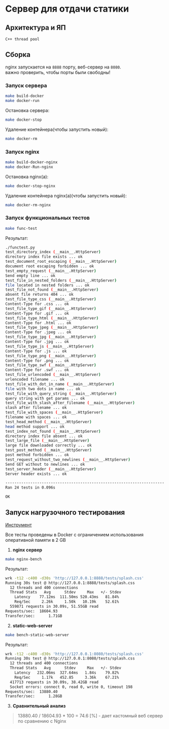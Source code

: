 # Сервер для отдачи статики
## Архитектура и ЯП
`С++ thread pool`

## Сборка
nginx запускается на `8888` порту, веб-сервер на `8080`.  
важно проверить, чтобы порты были свободны!  
### Запуск сервера
```bash
make build-docker
make docker-run
```
Остановка сервера:  
```bash
make docker-stop
```
Удаление контейнера(чтобы запустить новый):
```bash
make docker-rm
```
### Запуск nginx
```bash
make build-docker-nginx
make docker-Run-nginx
```
Остановка nginx(a):
```bash
make docker-stop-nginx
```
Удаление контейнера nginx(a)(чтобы запустить новый):
```bash
make docker-rm-nginx
```  
### Запуск функциональных тестов
```bash
make func-test
```

Результат:  
```bash
./functest.py
test_directory_index (__main__.HttpServer)
directory index file exists ... ok
test_document_root_escaping (__main__.HttpServer)
document root escaping forbidden ... ok
test_empty_request (__main__.HttpServer)
Send empty line ... ok
test_file_in_nested_folders (__main__.HttpServer)
file located in nested folders ... ok
test_file_not_found (__main__.HttpServer)
absent file returns 404 ... ok
test_file_type_css (__main__.HttpServer)
Content-Type for .css ... ok
test_file_type_gif (__main__.HttpServer)
Content-Type for .gif ... ok
test_file_type_html (__main__.HttpServer)
Content-Type for .html ... ok
test_file_type_jpeg (__main__.HttpServer)
Content-Type for .jpeg ... ok
test_file_type_jpg (__main__.HttpServer)
Content-Type for .jpg ... ok
test_file_type_js (__main__.HttpServer)
Content-Type for .js ... ok
test_file_type_png (__main__.HttpServer)
Content-Type for .png ... ok
test_file_type_swf (__main__.HttpServer)
Content-Type for .swf ... ok
test_file_urlencoded (__main__.HttpServer)
urlencoded filename ... ok
test_file_with_dot_in_name (__main__.HttpServer)
file with two dots in name ... ok
test_file_with_query_string (__main__.HttpServer)
query string with get params ... ok
test_file_with_slash_after_filename (__main__.HttpServer)
slash after filename ... ok
test_file_with_spaces (__main__.HttpServer)
filename with spaces ... ok
test_head_method (__main__.HttpServer)
head method support ... ok
test_index_not_found (__main__.HttpServer)
directory index file absent ... ok
test_large_file (__main__.HttpServer)
large file downloaded correctly ... ok
test_post_method (__main__.HttpServer)
post method forbidden ... ok
test_request_without_two_newlines (__main__.HttpServer)
Send GET without to newlines ... ok
test_server_header (__main__.HttpServer)
Server header exists ... ok

----------------------------------------------------------------------
Ran 24 tests in 0.096s

OK
```
## Запуск нагрузочного тестирования  

[Инструмент](https://github.com/wg/wrk)

Все тесты проведены в Docker c ограничением использования оперативной памяти в 2 GB

1. **nginx сервер** 
```bash
make nginx-bench
```
Результат:  
```bash
wrk -t12 -c400 -d30s 'http://127.0.0.1:8888/tests/splash.css'
Running 30s test @ http://127.0.0.1:8888/tests/splash.css
  12 threads and 400 connections
  Thread Stats   Avg      Stdev     Max   +/- Stdev
    Latency    77.12ms  111.50ms 520.43ms   81.84%
    Req/Sec     2.26k     1.50k   10.19k    52.61%
  559871 requests in 30.09s, 51.55GB read
Requests/sec:  18604.93
Transfer/sec:      1.71GB

```
2. **static-web-server**
```bash
make bench-static-web-server
```
Результат:  
```bash
wrk -t12 -c400 -d30s 'http://127.0.0.1:8080/tests/splash.css'
Running 30s test @ http://127.0.0.1:8080/tests/splash.css
  12 threads and 400 connections
  Thread Stats   Avg      Stdev     Max   +/- Stdev
    Latency   232.06ms  327.64ms   1.84s    79.82%
    Req/Sec     1.17k   452.85     3.36k    67.21%
  417713 requests in 30.09s, 38.42GB read
  Socket errors: connect 0, read 0, write 0, timeout 198
Requests/sec:  13880.40
Transfer/sec:      1.28GB

```

3. **Сравнительный анализ**

> 13880.40 / 18604.93 * 100 = 74.6 [%] - дает кастомный веб сервер по сравнению c Nginx
